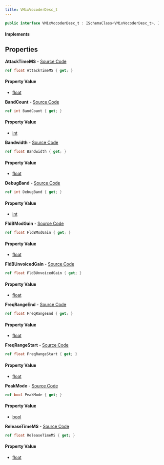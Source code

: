 ```yaml
---
title: VMixVocoderDesc_t
---
```


```csharp
public interface VMixVocoderDesc_t : ISchemaClass<VMixVocoderDesc_t>, ISchemaField, ISchemaClass, INativeHandle
```

#### Implements

## Properties

**AttackTimeMS** - [Source Code](https://github.com/swiftly-solution/swiftlys2/blob/master/managed/src/SwiftlyS2.Generated/Schemas/Interfaces/VMixVocoderDesc_t.cs#L28)

```csharp
ref float AttackTimeMS { get; }
```

#### Property Value

- [float](https://learn.microsoft.com/dotnet/api/system.single)

**BandCount** - [Source Code](https://github.com/swiftly-solution/swiftlys2/blob/master/managed/src/SwiftlyS2.Generated/Schemas/Interfaces/VMixVocoderDesc_t.cs#L16)

```csharp
ref int BandCount { get; }
```

#### Property Value

- [int](https://learn.microsoft.com/dotnet/api/system.int32)

**Bandwidth** - [Source Code](https://github.com/swiftly-solution/swiftlys2/blob/master/managed/src/SwiftlyS2.Generated/Schemas/Interfaces/VMixVocoderDesc_t.cs#L18)

```csharp
ref float Bandwidth { get; }
```

#### Property Value

- [float](https://learn.microsoft.com/dotnet/api/system.single)

**DebugBand** - [Source Code](https://github.com/swiftly-solution/swiftlys2/blob/master/managed/src/SwiftlyS2.Generated/Schemas/Interfaces/VMixVocoderDesc_t.cs#L32)

```csharp
ref int DebugBand { get; }
```

#### Property Value

- [int](https://learn.microsoft.com/dotnet/api/system.int32)

**FldBModGain** - [Source Code](https://github.com/swiftly-solution/swiftlys2/blob/master/managed/src/SwiftlyS2.Generated/Schemas/Interfaces/VMixVocoderDesc_t.cs#L20)

```csharp
ref float FldBModGain { get; }
```

#### Property Value

- [float](https://learn.microsoft.com/dotnet/api/system.single)

**FldBUnvoicedGain** - [Source Code](https://github.com/swiftly-solution/swiftlys2/blob/master/managed/src/SwiftlyS2.Generated/Schemas/Interfaces/VMixVocoderDesc_t.cs#L26)

```csharp
ref float FldBUnvoicedGain { get; }
```

#### Property Value

- [float](https://learn.microsoft.com/dotnet/api/system.single)

**FreqRangeEnd** - [Source Code](https://github.com/swiftly-solution/swiftlys2/blob/master/managed/src/SwiftlyS2.Generated/Schemas/Interfaces/VMixVocoderDesc_t.cs#L24)

```csharp
ref float FreqRangeEnd { get; }
```

#### Property Value

- [float](https://learn.microsoft.com/dotnet/api/system.single)

**FreqRangeStart** - [Source Code](https://github.com/swiftly-solution/swiftlys2/blob/master/managed/src/SwiftlyS2.Generated/Schemas/Interfaces/VMixVocoderDesc_t.cs#L22)

```csharp
ref float FreqRangeStart { get; }
```

#### Property Value

- [float](https://learn.microsoft.com/dotnet/api/system.single)

**PeakMode** - [Source Code](https://github.com/swiftly-solution/swiftlys2/blob/master/managed/src/SwiftlyS2.Generated/Schemas/Interfaces/VMixVocoderDesc_t.cs#L34)

```csharp
ref bool PeakMode { get; }
```

#### Property Value

- [bool](https://learn.microsoft.com/dotnet/api/system.boolean)

**ReleaseTimeMS** - [Source Code](https://github.com/swiftly-solution/swiftlys2/blob/master/managed/src/SwiftlyS2.Generated/Schemas/Interfaces/VMixVocoderDesc_t.cs#L30)

```csharp
ref float ReleaseTimeMS { get; }
```

#### Property Value

- [float](https://learn.microsoft.com/dotnet/api/system.single)


